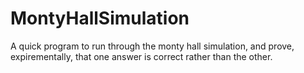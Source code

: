 # MontyHallSimulation
A quick program to run through the monty hall simulation, and prove, expirementally, that one answer is correct rather
than the other.

